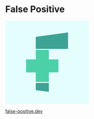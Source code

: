 # False Positive

<!--
    Image was generated with the following pipeline:

    ```
    npx svgo ~/Downloads/false_positive_sticker_square.svg -o - | base64 -w 0 | sed 's/+/-/g; s/\//_/g; s/.*/![Image](data:image\/svg+xml;base64,&)/' | xclip -selection clipboard
    ```

-->

<a href="https://false-positive.dev"><img src="data:image/svg+xml,%3Csvg xmlns='http://www.w3.org/2000/svg' width='7cm' height='7cm' viewBox='0 0 70 70'%3E%3Cpath d='M.374.374h70.095v70.345H.374z' style='fill:%23e4fefe;fill-opacity:1;stroke-width:.265415' transform='matrix(.99864 0 0 .9951 -.374 -.372)'/%3E%3Cpath d='M25.875 25.058v8.048h-8.048v10.95h8.048v8.047h10.95v-8.047h8.047v-10.95h-8.047v-8.048z' style='display:inline;fill:%234cd0a8;fill-opacity:1;fill-rule:evenodd;stroke-width:.109585' transform='matrix(.99864 0 0 .9951 -.374 -.372)'/%3E%3Cpath d='M25.875 24.235V14.079l27.045-3.671v13.827z' style='display:inline;fill:%233da395;fill-opacity:1;stroke:none;stroke-width:.105536px;stroke-linecap:butt;stroke-linejoin:miter;stroke-opacity:1' transform='matrix(.99864 0 0 .9951 -.374 -.372)'/%3E%3Cpath d='M25.875 52.926h10.95v7.413l-10.95-1.28z' style='display:inline;fill:%233da395;fill-opacity:1;stroke:none;stroke-width:.231717px;stroke-linecap:butt;stroke-linejoin:miter;stroke-opacity:1' transform='matrix(.99864 0 0 .9951 -.374 -.372)'/%3E%3C/svg%3E" alt="False Positive Logo" /></a>

[false-positive.dev](https://false-positive.dev)
